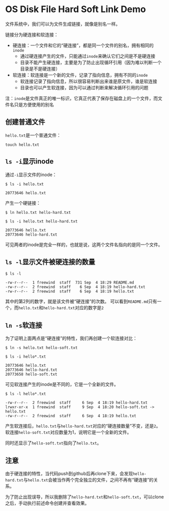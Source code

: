 OS Disk File Hard Soft Link Demo
================================

文件系统中，我们可以为文件生成链接，就像是别名一样。

链接分为硬连接和软连接：

- 硬连接：一个文件和它的“硬连接”，都是同一个文件的别名，拥有相同的`inode`
  - 通过硬连接产生的文件，只能通过`inode`来确认它们之间是不是硬连接
  - 目录不能产生硬连接，主要是为了防止出现循环引用（因为难以判断一个目录是不是硬连接）
- 软连接：软连接是一个新的文件，记录了指向信息，拥有不同的`inode`
  - 软连接记录了指向信息，所以很容易判断出来谁是原文件，谁是软连接
  - 目录也可以产生软连接，因为可以通过判断来解决循环引用的问题

注：`inode`是文件真正的唯一标识，它真正代表了保存在磁盘上的一个文件，而文件名只是方便使用的别名

创建普通文件
----------

`hello.txt`是一个普通文件：

```
touch hello.txt
```

`ls -i`显示inode
--------------

通过`-i`显示文件的inode：

```
$ ls -i hello.txt

20773646 hello.txt
```

产生一个硬链接：

```
$ ln hello.txt hello-hard.txt
```

```
$ ls -i hello.txt hello-hard.txt

20773646 hello.txt
20773646 hello-hard.txt
```

可见两者的inode是完全一样的，也就是说，这两个文件名指向的是同一个文件。

`ls -l`显示文件被硬连接的数量
------------------

```
$ ls -l

-rw-r--r--  1 freewind  staff  731 Sep  4 18:29 README.md
-rw-r--r--  2 freewind  staff    6 Sep  4 18:19 hello-hard.txt
-rw-r--r--  2 freewind  staff    6 Sep  4 18:19 hello.txt
```

其中的第2列的数字，就是该文件被“硬连接”的次数。
可以看到`README.md`只有一个，而`hello.txt`和`hello-hard.txt`对应的数字是`2`

`ln -s`软连接
----------

为了证明上面两点是“硬连接”的特性，我们再创建一个软连接对比：

```
$ ln -s hello.txt hello-soft.txt
```

```
$ ls -i hello*.txt

20773646 hello.txt
20773646 hello-hard.txt
20773658 hello-soft.txt
```

可见软连接产生的inode是不同的，它是一个全新的文件。

```
$ ls -l hello*.txt

-rw-r--r--  2 freewind  staff     6 Sep  4 18:19 hello-hard.txt
lrwxr-xr-x  1 freewind  staff     9 Sep  4 18:20 hello-soft.txt -> hello.txt
-rw-r--r--  2 freewind  staff     6 Sep  4 18:19 hello.txt
```

产生软连接后，`hello.txt`与`hello-hard.txt`对应的“硬连接数量”不变，还是`2`。
软连接`hello-soft.txt`对应数量为1，说明它是一个全新的文件。

同时还显示了`hello-soft.txt`指向了`hello.txt`。

注意
---

由于硬连接的特性，当代码push到github后再clone下来，会发现`hello-hard.txt`与`hello.txt`会被当作两个完全独立的文件，之间不再有“硬连接”的关系。

为了防止出现误导，所以我删除了`hello-hard.txt`和`hello-soft.txt`，可以clone之后，手动执行前述命令创建并查看效果。